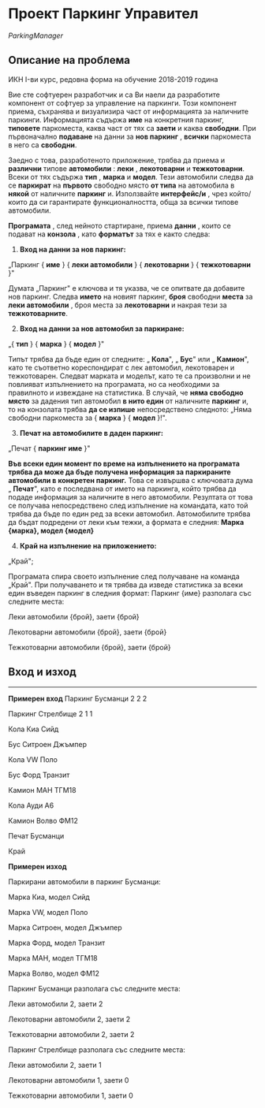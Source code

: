 # Проект Паркинг Управител

*ParkingManager*

## Описание на проблема

ИКН I-ви курс, редовна форма на обучение 2018-2019 година

Вие сте софтуерен разработчик и са Ви наели да разработите компонент от софтуер за управление на паркинги. Този компонент приема, съхранява и визуализира част от информацията за наличните паркинги. Информацията съдържа **име** на конкретния паркинг, **типовете** паркоместа, каква част от тях са **заети** и каква **свободни**. При първоначално **подаване** на данни за **нов паркинг** , **всички** паркоместа в него са **свободни**.

Заедно с това, разработеното приложение, трябва да приема и **различни** типове **автомобили** : **леки** , **лекотоварни** и **тежкотоварни**. Всеки от тях съдържа **тип** , **марка** и **модел**. Тези автомобили следва да се **паркират** на **първото** свободно място **от типа** на автомобила в **някой** от наличните **паркинг** и. Използвайте **интерфейс/и** , чрез който/които да си гарантирате функционалността, обща за всички типове автомобили.

**Програмата** , след нейното стартиране, приема **данни** , които се подават на **конзола** , като **форматът** за тях е както следва:

1. **Вход на данни за нов паркинг:** 

„Паркинг { **име** } { **леки автомобили** } { **лекотоварни** } { **тежкотоварни** }&quot;

Думата „Паркинг&quot; е ключова и тя указва, че се опитвате да добавите нов паркинг. Следва **името** на новият паркинг, **броя** свободни **места** за **леки автомобили** , броя места за **лекотоварни** и накрая тези за **тежкотоварните**.

2. **Вход на данни за нов автомобил за паркиране:** 

„{ **тип** } { **марка** } { **модел** }&quot;

Типът трябва да бъде един от следните: „ **Кола**&quot;, „ **Бус**&quot; или „ **Камион**&quot;, като те съответно кореспондират с лек автомобил, лекотоварен и тежкотоварен. Следват марката и моделът, като те са произволни и не повлияват изпълнението на програмата, но са необходими за правилното и извеждане на статистика. В случай, че **няма свободно място** за дадения тип автомобил **в нито един** от наличните **паркинг** и, то на конзолата трябва **да се изпише** непосредствено следното: „Няма свободни паркоместа за { **марка** } { **модел** }!&quot;.

3. **Печат на автомобилите в даден паркинг:** 

„Печат { **паркинг име** }&quot;

**Във всеки един момент по време на изпълнението на програмата трябва да може да бъде получена информация за паркираните автомобили в конкретен паркинг.** Това се извършва с ключовата дума „ **Печат**&quot;, като е последвана от името на паркинга, който трябва да подаде информация за наличните в него автомобили. Резултата от това се получава непосредствено след изпълнение на командата, като той трябва да бъде по един ред за всеки автомобил. Автомобилите трябва да бъдат подредени от леки към тежки, а формата е следния: **Марка {марка}, модел {модел}**

4. **Край на изпълнение на приложението:** 

„Край";

Програмата спира своето изпълнение след получаване на команда „Край&quot;. При получаването и тя трябва да изведе статистика за всеки един въведен паркинг в следния формат:
Паркинг {име} разполага със следните места:

Леки автомобили {брой}, заети {брой}

Лекотоварни автомобили {брой}, заети {брой}

Тежкотоварни автомобили {брой}, заети {брой}

## Вход и изход

---

**Примерен вход**
Паркинг Бусманци 2 2 2

Паркинг Стрелбище 2 1 1

Кола Киа Сийд

Бус Ситроен Джъмпер

Кола VW Поло

Бус Форд Транзит

Камион МАН ТГМ18

Кола Ауди А6

Камион Волво ФМ12

Печат Бусманци

Край

**Примерен изход**

Паркирани автомобили в паркинг Бусманци:

Марка Киа, модел Сийд

Марка VW, модел Поло

Марка Ситроен, модел Джъмпер

Марка Форд, модел Транзит

Марка МАН, модел ТГМ18

Марка Волво, модел ФМ12

Паркинг Бусманци разполага със следните места:

Леки автомобили 2, заети 2

Лекотоварни автомобили 2, заети 2

Тежкотоварни автомобили 2, заети 2

Паркинг Стрелбище разполага със следните места:

Леки автомобили 2, заети 1

Лекотоварни автомобили 1, заети 0

Тежкотоварни автомобили 1, заети 0

